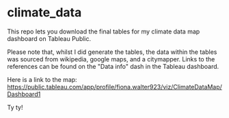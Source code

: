 # climate_data
This repo lets you download the final tables for my climate data map dashboard on Tableau Public.

Please note that, whilst I did generate the tables, the data within the tables was sourced from wikipedia, google maps, and a citymapper. Links to the references can be found on the "Data info" dash in the Tableau dashboard.

Here is a link to the map: https://public.tableau.com/app/profile/fiona.walter923/viz/ClimateDataMap/Dashboard1

Ty ty!
